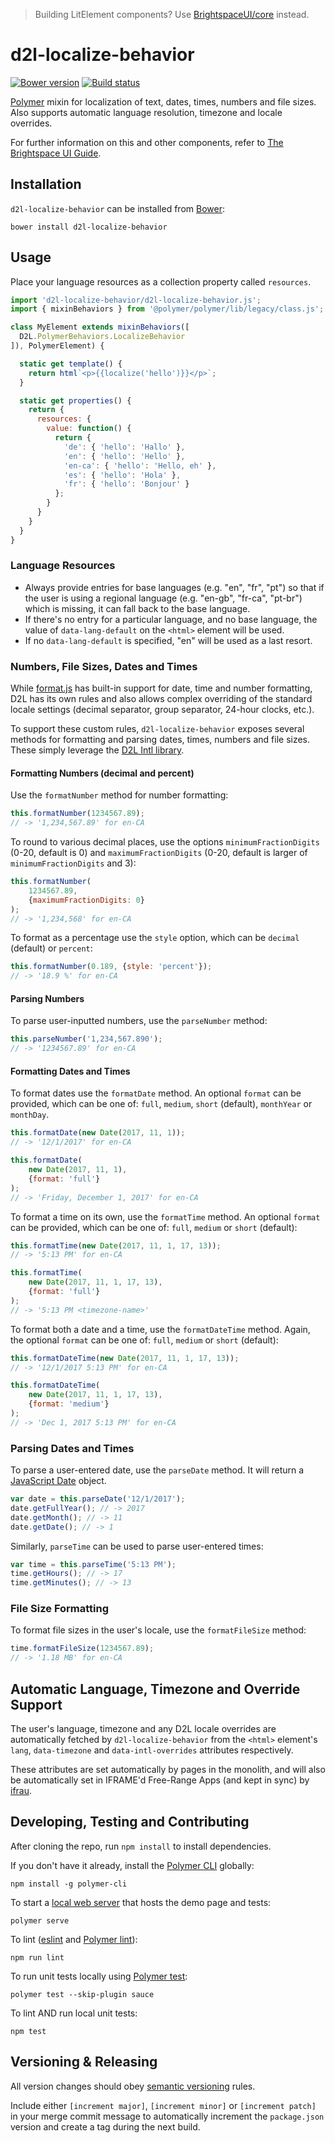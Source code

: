 > Building LitElement components? Use [BrightspaceUI/core](https://github.com/BrightspaceUI/core) instead.

# d2l-localize-behavior
[![Bower version][bower-image]][bower-url]
[![Build status][ci-image]][ci-url]

[Polymer](https://www.polymer-project.org) mixin for localization of text, dates, times, numbers and file sizes. Also supports automatic language resolution, timezone and locale overrides.

For further information on this and other components, refer to [The Brightspace UI Guide](https://github.com/BrightspaceUI/guide/wiki).

## Installation

`d2l-localize-behavior` can be installed from [Bower][bower-url]:

```shell
bower install d2l-localize-behavior
```

## Usage

Place your language resources as a collection property called `resources`.

```javascript
import 'd2l-localize-behavior/d2l-localize-behavior.js';
import { mixinBehaviors } from '@polymer/polymer/lib/legacy/class.js';

class MyElement extends mixinBehaviors([
  D2L.PolymerBehaviors.LocalizeBehavior
]), PolymerElement) {

  static get template() {
    return html`<p>{{localize('hello')}}</p>`;
  }

  static get properties() {
    return {
      resources: {
        value: function() {
          return {
            'de': { 'hello': 'Hallo' },
            'en': { 'hello': 'Hello' },
            'en-ca': { 'hello': 'Hello, eh' },
            'es': { 'hello': 'Hola' },
            'fr': { 'hello': 'Bonjour' }
          };
        }
      }
    }
  }
}
```

### Language Resources

* Always provide entries for base languages (e.g. "en", "fr", "pt") so that if the user is using a regional language (e.g. "en-gb", "fr-ca", "pt-br") which is missing, it can fall back to the base language.
* If there's no entry for a particular language, and no base language, the value of `data-lang-default` on the `<html>` element will be used.
* If no `data-lang-default` is specified, "en" will be used as a last resort.

### Numbers, File Sizes, Dates and Times

While [format.js](https://formatjs.io) has built-in support for date, time and number formatting, D2L has its own rules and also allows complex overriding of the standard locale settings (decimal separator, group separator, 24-hour clocks, etc.).

To support these custom rules, `d2l-localize-behavior` exposes several methods for formatting and parsing dates, times, numbers and file sizes. These simply leverage the [D2L Intl library](https://github.com/Brightspace/intl).

#### Formatting Numbers (decimal and percent)

Use the `formatNumber` method for number formatting:

```javascript
this.formatNumber(1234567.89);
// -> '1,234,567.89' for en-CA
```

To round to various decimal places, use the options `minimumFractionDigits` (0-20, default is 0) and `maximumFractionDigits` (0-20, default is larger of `minimumFractionDigits` and 3):

```javascript
this.formatNumber(
	1234567.89,
	{maximumFractionDigits: 0}
);
// -> '1,234,568' for en-CA
```

To format as a percentage use the `style` option, which can be `decimal` (default) or `percent`:

```javascript
this.formatNumber(0.189, {style: 'percent'});
// -> '18.9 %' for en-CA
```

#### Parsing Numbers

To parse user-inputted numbers, use the `parseNumber` method:

```javascript
this.parseNumber('1,234,567.890');
// -> '1234567.89' for en-CA
```

#### Formatting Dates and Times

To format dates use the `formatDate` method. An optional `format` can be provided, which can be one of: `full`, `medium`, `short` (default), `monthYear` or `monthDay`.

```javascript
this.formatDate(new Date(2017, 11, 1));
// -> '12/1/2017' for en-CA

this.formatDate(
	new Date(2017, 11, 1),
	{format: 'full'}
);
// -> 'Friday, December 1, 2017' for en-CA
```

To format a time on its own, use the `formatTime` method. An optional `format` can be provided, which can be one of: `full`, `medium` or `short` (default):

```javascript
this.formatTime(new Date(2017, 11, 1, 17, 13));
// -> '5:13 PM' for en-CA

this.formatTime(
	new Date(2017, 11, 1, 17, 13),
	{format: 'full'}
);
// -> '5:13 PM <timezone-name>'
```

To format both a date and a time, use the `formatDateTime` method. Again, the optional `format` can be one of: `full`, `medium` or `short` (default):

```javascript
this.formatDateTime(new Date(2017, 11, 1, 17, 13));
// -> '12/1/2017 5:13 PM' for en-CA

this.formatDateTime(
	new Date(2017, 11, 1, 17, 13),
	{format: 'medium'}
);
// -> 'Dec 1, 2017 5:13 PM' for en-CA
```

### Parsing Dates and Times

To parse a user-entered date, use the `parseDate` method. It will return a [JavaScript Date](https://developer.mozilla.org/en-US/docs/Web/JavaScript/Reference/Global_Objects/Date) object.

```javascript
var date = this.parseDate('12/1/2017');
date.getFullYear(); // -> 2017
date.getMonth(); // -> 11
date.getDate(); // -> 1
```

Similarly, `parseTime` can be used to parse user-entered times:

```javascript
var time = this.parseTime('5:13 PM');
time.getHours(); // -> 17
time.getMinutes(); // -> 13
```

### File Size Formatting

To format file sizes in the user's locale, use the `formatFileSize` method:

```javascript
time.formatFileSize(1234567.89);
// -> '1.18 MB' for en-CA
```

## Automatic Language, Timezone and Override Support

The user's language, timezone and any D2L locale overrides are automatically fetched by `d2l-localize-behavior` from the `<html>` element's `lang`, `data-timezone` and `data-intl-overrides` attributes respectively.

These attributes are set automatically by pages in the monolith, and will also be automatically set in IFRAME'd Free-Range Apps (and kept in sync) by [ifrau](https://github.com/Brightspace/ifrau).

## Developing, Testing and Contributing

After cloning the repo, run `npm install` to install dependencies.

If you don't have it already, install the [Polymer CLI](https://www.polymer-project.org/2.0/docs/tools/polymer-cli) globally:

```shell
npm install -g polymer-cli
```

To start a [local web server](https://www.polymer-project.org/2.0/docs/tools/polymer-cli-commands#serve) that hosts the demo page and tests:

```shell
polymer serve
```

To lint ([eslint](http://eslint.org/) and [Polymer lint](https://www.polymer-project.org/2.0/docs/tools/polymer-cli-commands#lint)):

```shell
npm run lint
```

To run unit tests locally using [Polymer test](https://www.polymer-project.org/2.0/docs/tools/polymer-cli-commands#tests):

```shell
polymer test --skip-plugin sauce
```

To lint AND run local unit tests:

```shell
npm test
```

[bower-url]: http://bower.io/search/?q=d2l-localize-behavior
[bower-image]: https://badge.fury.io/bo/d2l-localize-behavior.svg
[ci-url]: https://travis-ci.com/BrightspaceUI/localize-behavior
[ci-image]: https://travis-ci.com/BrightspaceUI/localize-behavior.svg

## Versioning & Releasing

All version changes should obey [semantic versioning](https://semver.org/) rules.

Include either `[increment major]`, `[increment minor]` or `[increment patch]` in your merge commit message to automatically increment the `package.json` version and create a tag during the next build.
